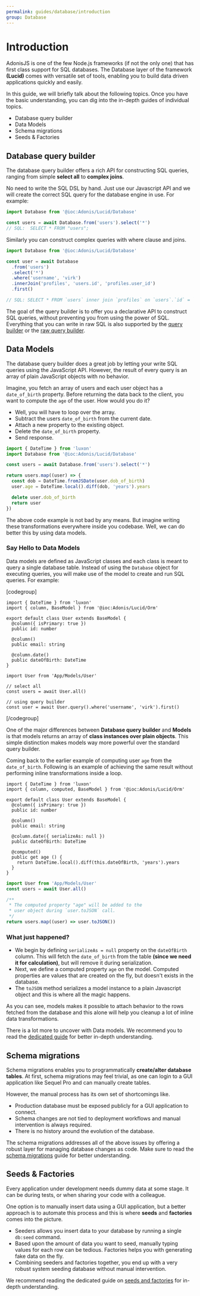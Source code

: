 ```yaml
---
permalink: guides/database/introduction
group: Database
---
```


# Introduction

AdonisJS is one of the few Node.js frameworks (if not the only one) that has first class support for SQL databases. The Database layer of the framework **(Lucid)** comes with versatile set of tools, enabling you to build data driven applications quickly and easily.

In this guide, we will briefly talk about the following topics. Once you have the basic understanding, you can dig into the in-depth guides of individual topics.

- Database query builder
- Data Models
- Schema migrations
- Seeds & Factories

## Database query builder
The database query builder offers a rich API for constructing SQL queries, ranging from simple **select all** to **complex joins**.

No need to write the SQL DSL by hand. Just use our Javascript API and we will create the correct SQL query for the database engine in use. For example:

```ts
import Database from '@ioc:Adonis/Lucid/Database'

const users = await Database.from('users').select('*')
// SQL:  SELECT * FROM "users";
```

Similarly you can construct complex queries with where clause and joins.

```ts
import Database from '@ioc:Adonis/Lucid/Database'

const user = await Database
  .from('users')
  .select('*')
  .where('username', 'virk')
  .innerJoin('profiles', 'users.id', 'profiles.user_id')
  .first()

// SQL: SELECT * FROM `users` inner join `profiles` on `users`.`id` = `profiles`.`user_id` where `username` = ? limit ?
```

The goal of the query builder is to offer you a declarative API to construct SQL queries, without preventing you from using the power of SQL. Everything that you can write in raw SQL is also supported by the [query builder](/guides/database/query-builder) or the [raw query builder](/guides/database/query-builder#executing-raw-queries).

## Data Models
The database query builder does a great job by letting your write SQL queries using the JavaScript API. However, the result of every query is an array of plain JavaScript objects with no behavior.

Imagine, you fetch an array of users and each user object has a `date_of_birth` property. Before returning the data back to the client, you want to compute the `age` of the user. How would you do it?

- Well, you will have to loop over the array.
- Subtract the users `date_of_birth` from the current date.
- Attach a new property to the existing object.
- Delete the `date_of_birth` property.
- Send response.

```ts
import { DateTime } from 'luxon'
import Database from '@ioc:Adonis/Lucid/Database'

const users = await Database.from('users').select('*')

return users.map((user) => {
  const dob = DateTime.fromJSDate(user.dob_of_birth)
  user.age = DateTime.local().diff(dob, 'years').years

  delete user.dob_of_birth
  return user
})
```

The above code example is not bad by any means. But imagine writing these transformations everywhere inside you codebase. Well, we can do better this by using data models.

### Say Hello to Data Models
Data models are defined as JavaScript classes and each class is meant to query a single database table. Instead of using the `Database` object for executing queries, you will make use of the model to create and run SQL queries. For example:

[codegroup]

```ts{}{Defining Model}
import { DateTime } from 'luxon'
import { column, BaseModel } from '@ioc:Adonis/Lucid/Orm'

export default class User extends BaseModel {
  @column({ isPrimary: true })
  public id: number

  @column()
  public email: string

  @column.date()
  public dateOfBirth: DateTime
}
```

```ts{}{Using Model}
import User from 'App/Models/User'

// select all
const users = await User.all()

// using query builder
const user = await User.query().where('username', 'virk').first()
```
[/codegroup]

One of the major differences between **Database query builder** and **Models** is that models returns an array of **class instances over plain objects**. This simple distinction makes models way more powerful over the standard query builder.

Coming back to the earlier example of computing user `age` from the `date_of_birth`. Following is an example of achieving the same result without performing inline transformations inside a loop.

```ts{11,14-17}{}
import { DateTime } from 'luxon'
import { column, computed, BaseModel } from '@ioc:Adonis/Lucid/Orm'

export default class User extends BaseModel {
  @column({ isPrimary: true })
  public id: number

  @column()
  public email: string

  @column.date({ serializeAs: null })
  public dateOfBirth: DateTime

  @computed()
  public get age () {
    return DateTime.local().diff(this.dateOfBirth, 'years').years
  }
}
```

```ts
import User from 'App/Models/User'
const users = await User.all()

/**
 * The computed property "age" will be added to the
 * user object during `user.toJSON` call.
 */
return users.map((user) => user.toJSON())
```

### What just happened?
- We begin by defining `serializeAs = null` property on the `dateOfBirth` column. This will fetch the `date_of_birth` from the table **(since we need it for calculation)**, but will remove it during serialization.
- Next, we define a computed property `age` on the model. Computed properties are values that are created on the fly, but doesn't exists in the database.
- The `toJSON` method serializes a model instance to a plain Javascript object and this is where all the magic happens.

As you can see, models makes it possible to attach behavior to the rows fetched from the database and this alone will help you cleanup a lot of inline data transformations.

There is a lot more to uncover with Data models. We recommend you to read the [dedicated guide](/guides/models/introduction) for better in-depth understanding.

## Schema migrations
Schema migrations enables you to programmatically **create/alter database tables**. At first, schema migrations may feel trivial, as one can login to a GUI application like Sequel Pro and can manually create tables.

However, the manual process has its own set of shortcomings like.

- Production database must be exposed publicly for a GUI application to connect.
- Schema changes are not tied to deployment workflows and manual intervention is always required.
- There is no history around the evolution of the database.

The schema migrations addresses all of the above issues by offering a robust layer for managing database changes as code. Make sure to read the [schema migrations](/guides/database/migrations) guide for better understanding. 

## Seeds & Factories
Every application under development needs dummy data at some stage. It can be during tests, or when sharing your code with a colleague. 

One option is to manually insert data using a GUI application, but a better approach is to automate this process and this is where **seeds** and **factories** comes into the picture.

- Seeders allows you insert data to your database by running a single `db:seed` command.
- Based upon the amount of data you want to seed, manually typing values for each row can be tedious. Factories helps you with generating fake data on the fly.
- Combining seeders and factories together, you end up with a very robust system seeding database without manual intervention.

We recommend reading the dedicated guide on [seeds and factories](/guides/database/seeds) for in-depth understanding.
